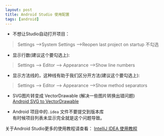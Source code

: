 ```yaml
---
layout: post
title: Android Studio 使用配置 
tags: [android]
---
```


* 不想让Studio自动打开项目：

> Settings -->System Settings -->Reopen last project on startup 不勾选

* 显示行数(建议这个要勾选上):

> Settings --> Editor --> Appearance  -->Show line numbers

* 显示方法线的，这种线有助于我们区分开方法(建议这个要勾选上):

> Settings --> Editor --> Appearance  -->Show method separators

* SVG图片转变成 VectorDrawable (解决一些图片转换出错问题)  
  [Android SVG to VectorDrawable](http://inloop.github.io/svg2android/)

* Android 项目中的`.idea` 文件不要提交到版本库  
  有时候项目列表未显示完全就是这个问题导致。
  
  

关于Android Studio更多的使用教程请查看：
[IntelliJ IDEA 使用教程](http://wiki.jikexueyuan.com/project/intellij-idea-tutorial/introduce.html)
